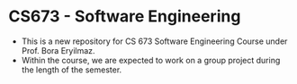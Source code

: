 # CS673 - Software Engineering
- This is a new repository for CS 673 Software Engineering Course under Prof. Bora Eryilmaz.
- Within the course, we are expected to work on a group project during the length of the semester. 
